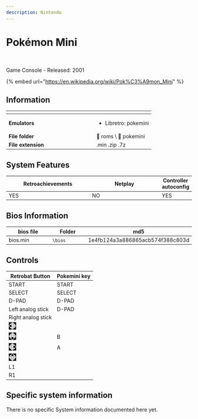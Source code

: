 ```yaml
---
description: Nintendo
---
```


# Pokémon Mini

<div align="left">

<figure><img src="https://i.imgur.com/wvxbHej.png" alt=""><figcaption></figcaption></figure>

</div>

Game Console - Released: 2001

{% embed url="https://en.wikipedia.org/wiki/Pok%C3%A9mon_Mini" %}

## Information

<table data-header-hidden><thead><tr><th width="224"></th><th></th></tr></thead><tbody><tr><td><strong>Emulators</strong></td><td><ul><li>Libretro: pokemini</li></ul></td></tr><tr><td><strong>File folder</strong></td><td><span data-gb-custom-inline data-tag="emoji" data-code="1f4c2">📂</span> roms \ <span data-gb-custom-inline data-tag="emoji" data-code="1f4c2">📂</span> pokemini</td></tr><tr><td><strong>File extension</strong></td><td>.min .zip .7z</td></tr></tbody></table>

## System Features

<table><thead><tr><th width="256">Retroachievements</th><th width="243">Netplay</th><th>Controller autoconfig</th></tr></thead><tbody><tr><td>YES</td><td>NO</td><td>YES</td></tr></tbody></table>

## Bios Information

<table><thead><tr><th width="224">bios file</th><th width="179">Folder</th><th>md5</th></tr></thead><tbody><tr><td>bios.min</td><td><code>\bios</code></td><td>1e4fb124a3a886865acb574f388c803d</td></tr></tbody></table>

## Controls

| Retrobat Button                                   | Pokemini key |
| ------------------------------------------------- | ------------ |
| START                                             | START        |
| SELECT                                            | SELECT       |
| D-PAD                                             | D-PAD        |
| Left analog stick                                 | D-PAD        |
| Right analog stick                                |              |
| ![](<../../../../.gitbook/assets/image (43).png>) |              |
| ![](<../../../../.gitbook/assets/image (25).png>) | B            |
| ![](<../../../../.gitbook/assets/image (11).png>) | A            |
| ![](<../../../../.gitbook/assets/image (45).png>) |              |
| L1                                                |              |
| R1                                                |              |

## Specific system information

There is no specific System information documented here yet.
